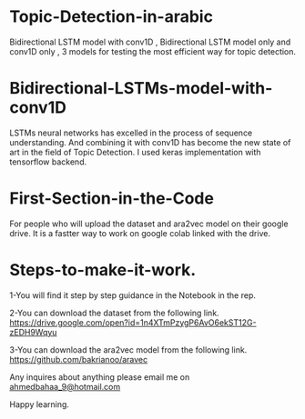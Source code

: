 # Topic-Detection-in-arabic
Bidirectional LSTM model with conv1D , Bidirectional LSTM model only and conv1D only , 3 models for testing the most efficient way for topic detection.

# Bidirectional-LSTMs-model-with-conv1D
LSTMs neural networks has excelled in the process of sequence understanding. And combining it with conv1D has become the new state of art in the field of Topic Detection. I used keras implementation with tensorflow backend.

# First-Section-in-the-Code
For people who will upload the dataset and ara2vec model on their google drive. It is a fastter way to work on google colab linked with the drive.

# Steps-to-make-it-work.
1-You will find it step by step guidance in the Notebook in the rep.

2-You can download the dataset from the following link. https://drive.google.com/open?id=1n4XTmPzygP6AvO6ekST12G-zEDH9Wqyu

3-You can download the ara2vec model from the following link. https://github.com/bakrianoo/aravec

Any inquires about anything please email me on ahmedbahaa_9@hotmail.com

Happy learning.

